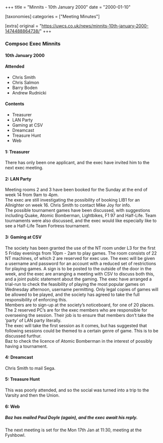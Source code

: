 +++
title = "Minnits - 10th January 2000"
date = "2000-01-10"

[taxonomies]
categories = ["Meeting Minutes"]

[extra]
original = "https://uwcs.co.uk/news/minnits-10th-january-2000-1474488864738/"
+++

### Compsoc Exec Minnits

#### 10th January 2000

#### Attended

  - Chris Smith
  - Chris Salmon
  - Barry Boden
  - Andrew Rudnicki

#### Contents

  - Treasurer
  - LAN Party
  - Gaming at CSV
  - Dreamcast
  - Treasure Hunt
  - Web

#### 1: Treasurer

There has only been one applicant, and the exec have invited him to the next exec meeting.

#### 2: LAN Party

Meeting rooms 2 and 3 have been booked for the Sunday at the end of week 14 from 9am to 4pm.  
The exec are still investigating the possibility of booking LIB1 for an Allnighter on week 16. Chris Smith to contact Mike Joy for info.  
The possible tournament games have been discussed, with suggestions including Quake, Atomic Bomberman, Lightbikes, F1 97 and Half-Life. Team tournaments were also discussed, and the exec would like especially like to see a Half-Life Team Fortress tournament.

#### 3: Gaming at CSV

The society has been granted the use of the NT room under L3 for the first 5 Friday evenings from 10pm - 2am to play games. The room consists of 22 NT machines, of which 2 are reserved for exec use. The exec will be given a username and password for an account with a reduced set of restrictions for playing games. A sign is to be posted to the outside of the door in the week, and the exec are arranging a meeting with CSV to discuss both this, and a joint public statement about the gaming. The exec have arranged a trial-run to check the feasibility of playing the most popular games on Wednesday afternoon, username permitting. Only legal copies of games will be allowed to be played, and the society has agreed to take the full responsibility of enforcing this.  
Members are to sign-up at the society’s noticeboard, for one of 20 places. The 2 reserved PC’s are for the exec members who are responsible for overseeing the session. Their job is to ensure that members don’t take the ‘party’ of LAN party literally.  
The exec will take the first session as it comes, but has suggested that following sessions could be themed to a certain genre of game. This is to be discussed furthur.  
Baz to check the licence of Atomic Bomberman in the interest of possibly having a tournament.

#### 4: Dreamcast

Chris Smith to mail Sega.

#### 5: Treasure Hunt

This was poorly attended, and so the social was turned into a trip to the Varsity and then the Union.

#### 6: Web

##### Baz has mailed Paul Doyle (again), and the exec await his reply.

The next meeting is set for the Mon 17th Jan at 11:30, meeting at the Fyshbowl.
